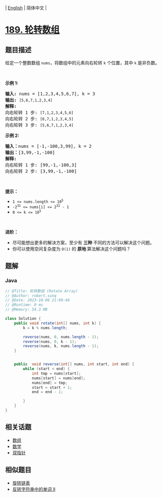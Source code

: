 
| [English](README_EN.md) | 简体中文 |

# [189. 轮转数组](https://leetcode.cn//problems/rotate-array/)

## 题目描述

<p>给定一个整数数组 <code>nums</code>，将数组中的元素向右轮转 <code>k</code><em>&nbsp;</em>个位置，其中&nbsp;<code>k</code><em>&nbsp;</em>是非负数。</p>

<p>&nbsp;</p>

<p><strong>示例 1:</strong></p>

<pre>
<strong>输入:</strong> nums = [1,2,3,4,5,6,7], k = 3
<strong>输出:</strong> <code>[5,6,7,1,2,3,4]</code>
<strong>解释:</strong>
向右轮转 1 步: <code>[7,1,2,3,4,5,6]</code>
向右轮转 2 步: <code>[6,7,1,2,3,4,5]
</code>向右轮转 3 步: <code>[5,6,7,1,2,3,4]</code>
</pre>

<p><strong>示例&nbsp;2:</strong></p>

<pre>
<strong>输入：</strong>nums = [-1,-100,3,99], k = 2
<strong>输出：</strong>[3,99,-1,-100]
<strong>解释:</strong> 
向右轮转 1 步: [99,-1,-100,3]
向右轮转 2 步: [3,99,-1,-100]</pre>

<p>&nbsp;</p>

<p><strong>提示：</strong></p>

<ul>
	<li><code>1 &lt;= nums.length &lt;= 10<sup>5</sup></code></li>
	<li><code>-2<sup>31</sup> &lt;= nums[i] &lt;= 2<sup>31</sup> - 1</code></li>
	<li><code>0 &lt;= k &lt;= 10<sup>5</sup></code></li>
</ul>

<p>&nbsp;</p>

<p><strong>进阶：</strong></p>

<ul>
	<li>尽可能想出更多的解决方案，至少有 <strong>三种</strong> 不同的方法可以解决这个问题。</li>
	<li>你可以使用空间复杂度为&nbsp;<code>O(1)</code> 的&nbsp;<strong>原地&nbsp;</strong>算法解决这个问题吗？</li>
</ul>


## 题解


### Java

```Java
// @Title: 轮转数组 (Rotate Array)
// @Author: robert.sunq
// @Date: 2023-10-06 21:09:46
// @Runtime: 0 ms
// @Memory: 54.3 MB

class Solution {
    public void rotate(int[] nums, int k) {
        k = k % nums.length;

        reverse(nums, 0, nums.length - 1);
        reverse(nums, 0, k - 1);
        reverse(nums, k, nums.length - 1);
    }


    public  void reverse(int[] nums, int start, int end) {
        while (start < end) {
            int tmp = nums[start];
            nums[start] = nums[end];
            nums[end] = tmp;
            start = start + 1;
            end = end - 1;

        }
    }
}
```



## 相关话题

- [数组](https://leetcode.cn//tag/array)
- [数学](https://leetcode.cn//tag/math)
- [双指针](https://leetcode.cn//tag/two-pointers)

## 相似题目


- [旋转链表](../rotate-list/README.md)
- [反转字符串中的单词 II](../reverse-words-in-a-string-ii/README.md)
